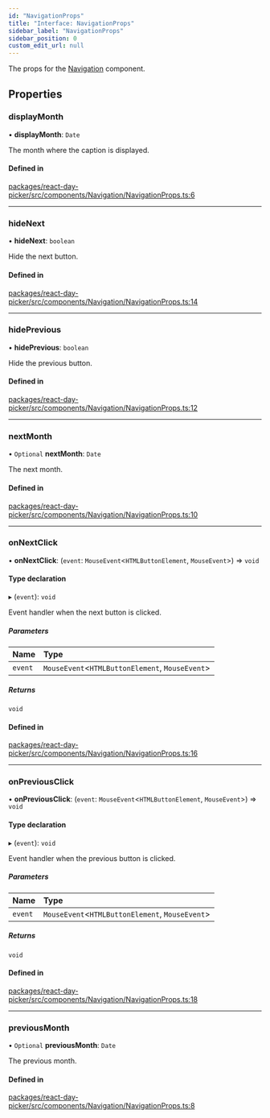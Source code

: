 ```yaml
---
id: "NavigationProps"
title: "Interface: NavigationProps"
sidebar_label: "NavigationProps"
sidebar_position: 0
custom_edit_url: null
---
```


The props for the [Navigation](../functions/Navigation) component.

## Properties

### displayMonth

• **displayMonth**: `Date`

The month where the caption is displayed.

#### Defined in

[packages/react-day-picker/src/components/Navigation/NavigationProps.ts:6](https://github.com/gpbl/react-day-picker/blob/b5db746c/packages/react-day-picker/src/components/Navigation/NavigationProps.ts#L6)

___

### hideNext

• **hideNext**: `boolean`

Hide the next button.

#### Defined in

[packages/react-day-picker/src/components/Navigation/NavigationProps.ts:14](https://github.com/gpbl/react-day-picker/blob/b5db746c/packages/react-day-picker/src/components/Navigation/NavigationProps.ts#L14)

___

### hidePrevious

• **hidePrevious**: `boolean`

Hide the previous button.

#### Defined in

[packages/react-day-picker/src/components/Navigation/NavigationProps.ts:12](https://github.com/gpbl/react-day-picker/blob/b5db746c/packages/react-day-picker/src/components/Navigation/NavigationProps.ts#L12)

___

### nextMonth

• `Optional` **nextMonth**: `Date`

The next month.

#### Defined in

[packages/react-day-picker/src/components/Navigation/NavigationProps.ts:10](https://github.com/gpbl/react-day-picker/blob/b5db746c/packages/react-day-picker/src/components/Navigation/NavigationProps.ts#L10)

___

### onNextClick

• **onNextClick**: (`event`: `MouseEvent`<`HTMLButtonElement`, `MouseEvent`\>) => `void`

#### Type declaration

▸ (`event`): `void`

Event handler when the next button is clicked.

##### Parameters

| Name | Type |
| :------ | :------ |
| `event` | `MouseEvent`<`HTMLButtonElement`, `MouseEvent`\> |

##### Returns

`void`

#### Defined in

[packages/react-day-picker/src/components/Navigation/NavigationProps.ts:16](https://github.com/gpbl/react-day-picker/blob/b5db746c/packages/react-day-picker/src/components/Navigation/NavigationProps.ts#L16)

___

### onPreviousClick

• **onPreviousClick**: (`event`: `MouseEvent`<`HTMLButtonElement`, `MouseEvent`\>) => `void`

#### Type declaration

▸ (`event`): `void`

Event handler when the previous button is clicked.

##### Parameters

| Name | Type |
| :------ | :------ |
| `event` | `MouseEvent`<`HTMLButtonElement`, `MouseEvent`\> |

##### Returns

`void`

#### Defined in

[packages/react-day-picker/src/components/Navigation/NavigationProps.ts:18](https://github.com/gpbl/react-day-picker/blob/b5db746c/packages/react-day-picker/src/components/Navigation/NavigationProps.ts#L18)

___

### previousMonth

• `Optional` **previousMonth**: `Date`

The previous month.

#### Defined in

[packages/react-day-picker/src/components/Navigation/NavigationProps.ts:8](https://github.com/gpbl/react-day-picker/blob/b5db746c/packages/react-day-picker/src/components/Navigation/NavigationProps.ts#L8)
